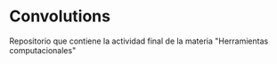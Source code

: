 # Convolutions
 Repositorio que contiene la actividad final de la materia "Herramientas computacionales"
